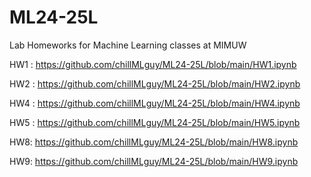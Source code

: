 # ML24-25L

Lab Homeworks for Machine Learning classes at MIMUW

HW1 : https://github.com/chillMLguy/ML24-25L/blob/main/HW1.ipynb

HW2 : https://github.com/chillMLguy/ML24-25L/blob/main/HW2.ipynb

HW4 : https://github.com/chillMLguy/ML24-25L/blob/main/HW4.ipynb

HW5 : https://github.com/chillMLguy/ML24-25L/blob/main/HW5.ipynb

HW8: https://github.com/chillMLguy/ML24-25L/blob/main/HW8.ipynb

HW9: https://github.com/chillMLguy/ML24-25L/blob/main/HW9.ipynb

